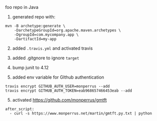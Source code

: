 
foo repo in Java

1) generated repo with:

```
mvn -B archetype:generate \
    -DarchetypeGroupId=org.apache.maven.archetypes \
    -DgroupId=com.mycompany.app \
    -DartifactId=my-app
```

2) added `.travis.yml` and activated travis

3) added .gitgnore to ignore `target`

4) bump junit to 4.12

5) added env variable for GIthub authentication

```
travis encrypt GITHUB_AUTH_USER=monperrus --add
travis encrypt GITHUB_AUTH_TOKEN=eab968657466453eab --add
```

5) activated https://github.com/monperrus/gmtft

```
after_script:
  - curl -s https://www.monperrus.net/martin/gmtft.py.txt | python
```
